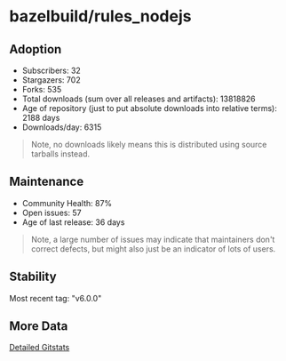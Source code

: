 # bazelbuild/rules_nodejs

## Adoption

- Subscribers: 32
- Stargazers: 702
- Forks: 535
- Total downloads (sum over all releases and artifacts): 13818826
- Age of repository (just to put absolute downloads into relative terms): 2188 days
- Downloads/day: 6315

> Note, no downloads likely means this is distributed using source tarballs instead.

## Maintenance

- Community Health: 87%
- Open issues: 57
- Age of last release: 36 days

> Note, a large number of issues may indicate that maintainers don't correct defects, but might also
> just be an indicator of lots of users.

## Stability

Most recent tag: "v6.0.0"

## More Data

[Detailed Gitstats](/bazel-catalog/gitstats/bazelbuild/rules_nodejs)

